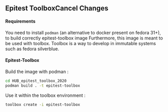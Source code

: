 ## Epitest ToolboxCancel Changes

#### Requirements

You need to install `podman` (an alternative to docker present on fedora 31+), to build correctly epitest-toolbox image
Furthermore, this image is meant to be used with toolbox. Toolbox is a way to develop in immutable systems such as fedora silverblue.

#### Epitest-Toolbox

Build the image with podman :

``` bash
cd HUB_epitest_toolbox_2020
podman build . -t epitest-toolbox
```

Use it within the toolbox environment :

``` bash
toolbox create -i epitest-toolbox
```
